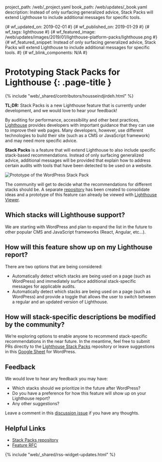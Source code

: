 project_path: /web/_project.yaml
book_path: /web/updates/_book.yaml
description: Instead of only surfacing generalized advice, Stack Packs will extend Lighthouse to include additional messages for specific tools.

{# wf_updated_on: 2019-02-01 #}
{# wf_published_on: 2019-01-29 #}
{# wf_tags: lighthouse #}
{# wf_featured_image: /web/updates/images/2019/01/lighthouse-platform-packs/lighthouse.png #}
{# wf_featured_snippet: Instead of only surfacing generalized advice, Stack Packs will extend Lighthouse to include additional messages for specific tools. #}
{# wf_blink_components: N/A #}

# Prototyping Stack Packs for Lighthouse {: .page-title }

{% include "web/_shared/contributors/housseindjirdeh.html" %}

**TL;DR:** Stack Packs is a new Lighthouse feature that is currently under
development, and we would love to hear your feedback!


By auditing for performance, accessibility and other best practices,
[Lighthouse](/web/tools/lighthouse/) provides developers with important guidance
that they can use to improve their web pages. Many developers, however, use
different technologies to build their site (such as a CMS or JavaScript
framework) and may need more specific advice.

**Stack Packs** is a feature that will extend Lighthouse to also include
specific stack-based recommendations. Instead of only surfacing generalized
advice, additional messages will be provided that explain how to address certain
audits with tools that have been detected to be used on a website.

<img src="/web/updates/images/2019/01/lighthouse-platform-packs/audit-with-wordpress-description.png"
alt="Prototype of the WordPress Stack Pack">

The community will get to decide what the recommendations for different
stacks should be. A separate
[repository](https://github.com/GoogleChrome/lighthouse-stack-packs) has been
created to consolidate ideas and a prototype of this feature can already be
viewed with [Lighthouse
Viewer](https://houssein.me/lighthouse/viewer-wordpress/?gist=9efc3fc22dc500620c884db995e3fb6c).

## Which stacks will Lighthouse support?

We are starting with WordPress and plan to expand the list in the future
to other popular CMS and JavaScript frameworks (React, Angular, etc...).
 
## How will this feature show up on my Lighthouse report?

There are two options that are being considered:

* Automatically detect which stacks are being used on a page (such as
  WordPress) and immediately surface additional stack-specific messages for
  applicable audits.
* Automatically detect which stacks are being used on a page (such
  as WordPress) and provide a toggle that allows the user to switch between a
  regular and an updated version of Lighthouse.

## How will stack-specific descriptions be modified by the community?

We’re exploring options to enable anyone to recommend stack-specific
recommendations in the near future. In the meantime, feel free to submit PRs
directly to the [Lighthouse Stack
Packs](https://github.com/GoogleChrome/lighthouse-stack-packs) repository or
leave suggestions in this [Google
Sheet](https://docs.google.com/spreadsheets/d/1D4sz4NmhTjekJR2HIFX6QvO76c9PU2LHKDBf19YLnrA/edit?usp=sharing)
for WordPress.

## Feedback

We would love to hear any feedback you may have:

* Which stacks should we prioritize in the future after WordPress?
* Do you have a preference for how this feature will show up on your Lighthouse
  report?
* Any other suggestions?

Leave a comment in this [discussion
issue](https://github.com/GoogleChrome/lighthouse-stack-packs/issues/3) if
you have any thoughts.

## Helpful Links

* [Stack Packs
  repository](https://github.com/GoogleChrome/lighthouse-stack-packs)
* [Feature RFC](https://github.com/GoogleChrome/lighthouse/issues/7021)

{% include "web/_shared/rss-widget-updates.html" %}
